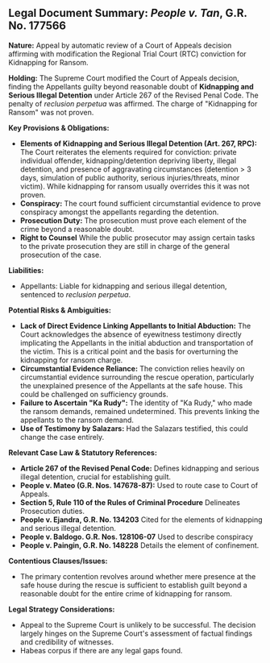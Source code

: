 ## Legal Document Summary: *People v. Tan*, G.R. No. 177566

**Nature:** Appeal by automatic review of a Court of Appeals decision affirming with modification the Regional Trial Court (RTC) conviction for Kidnapping for Ransom.

**Holding:** The Supreme Court modified the Court of Appeals decision, finding the Appellants guilty beyond reasonable doubt of **Kidnapping and Serious Illegal Detention** under Article 267 of the Revised Penal Code.  The penalty of *reclusion perpetua* was affirmed. The charge of "Kidnapping for Ransom" was not proven.

**Key Provisions & Obligations:**
*   **Elements of Kidnapping and Serious Illegal Detention (Art. 267, RPC):** The Court reiterates the elements required for conviction: private individual offender, kidnapping/detention depriving liberty, illegal detention, and presence of aggravating circumstances (detention > 3 days, simulation of public authority, serious injuries/threats, minor victim). While kidnapping for ransom usually overrides this it was not proven.
*   **Conspiracy:** The court found sufficient circumstantial evidence to prove conspiracy amongst the appellants regarding the detention.
*   **Prosecution Duty:** The prosecution must prove each element of the crime beyond a reasonable doubt.
*   **Right to Counsel** While the public prosecutor may assign certain tasks to the private prosecution they are still in charge of the general prosecution of the case.

**Liabilities:**
*   Appellants: Liable for kidnapping and serious illegal detention, sentenced to *reclusion perpetua*.

**Potential Risks & Ambiguities:**
*   **Lack of Direct Evidence Linking Appellants to Initial Abduction:** The Court acknowledges the absence of eyewitness testimony directly implicating the Appellants in the initial abduction and transportation of the victim. This is a critical point and the basis for overturning the kidnapping for ransom charge.
*   **Circumstantial Evidence Reliance:** The conviction relies heavily on circumstantial evidence surrounding the rescue operation, particularly the unexplained presence of the Appellants at the safe house. This could be challenged on sufficiency grounds.
*   **Failure to Ascertain "Ka Rudy":** The identity of "Ka Rudy," who made the ransom demands, remained undetermined. This prevents linking the appellants to the ransom demand.
* **Use of Testimony by Salazars:** Had the Salazars testified, this could change the case entirely.

**Relevant Case Law & Statutory References:**
*   **Article 267 of the Revised Penal Code:** Defines kidnapping and serious illegal detention, crucial for establishing guilt.
*   **People v. Mateo (G.R. Nos. 147678-87):** Used to route case to Court of Appeals.
*   **Section 5, Rule 110 of the Rules of Criminal Procedure** Delineates Prosecution duties.
*   **People v. Ejandra, G.R. No. 134203** Cited for the elements of kidnapping and serious illegal detention.
*   **People v. Baldogo. G.R. Nos. 128106-07** Used to describe conspiracy
*   **People v. Paingin, G.R. No. 148228** Details the element of confinement.

**Contentious Clauses/Issues:**
*   The primary contention revolves around whether mere presence at the safe house during the rescue is sufficient to establish guilt beyond a reasonable doubt for the entire crime of kidnapping for ransom.

**Legal Strategy Considerations:**
*   Appeal to the Supreme Court is unlikely to be successful. The decision largely hinges on the Supreme Court's assessment of factual findings and credibility of witnesses.
*   Habeas corpus if there are any legal gaps found.
